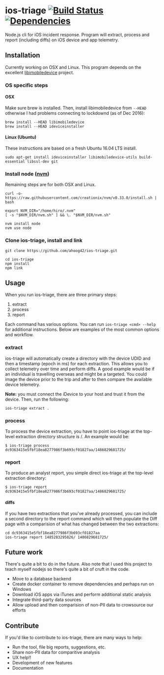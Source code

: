 # ios-triage [![Build Status](https://travis-ci.org/ahoog42/ios-triage.svg?branch=master)](https://travis-ci.org/ahoog42/ios-triage) [![Dependencies](https://img.shields.io/david/ahoog42/ios-triage.svg?style=flat-square)](https://david-dm.org/ahoog42/ios-triage)
Node.js cli for iOS incident response. Program will extract, process and report (including diffs) on iOS device and app telemetry.

## Installation
Currently working on OSX and Linux. This program depends on the excellent [libimobiledevice](http://www.libimobiledevice.org/) project.

### OS specific steps

#### OSX
Make sure brew is installed. Then, install libimobiledevice from `--HEAD` otherwise I had problems connecting to lockdownd (as of Dec 2016):

```
brew install --HEAD libimobiledevice
brew install --HEAD ideviceinstaller
```

#### Linux (Ubuntu)
These instructions are based on a fresh Ubuntu 16.04 LTS install.

```
sudo apt-get install ideviceinstaller libimobiledevice-utils build-essential libssl-dev git
```

### Install node ([nvm](https://github.com/creationix/nvm))
Remaining steps are for both OSX and Linux.

```
curl -o- https://raw.githubusercontent.com/creationix/nvm/v0.33.0/install.sh | bash

export NVM_DIR="/home/hiro/.nvm"
[ -s "$NVM_DIR/nvm.sh" ] && \. "$NVM_DIR/nvm.sh"

nvm install node
nvm use node
```

### Clone ios-triage, install and link

```
git clone https://github.com/ahoog42/ios-triage.git

cd ios-triage
npm install
npm link
```

## Usage
When you run ios-triage, there are three primary steps:

1. extract
1. process
1. report

Each command has various options. You can run `ios-triage <cmd> --help` for additional instructions. Below are examples of the most common options and workflow.

### extract
ios-triage will automatically create a directory with the device UDID and then a timestamp (epoch in ms) for each extraction. This allows you to collect telemetry over time and perform diffs. A good example would be if an individual is travelling overseas and might be a targeted. You could image the device prior to the trip and after to then compare the available device telemetry.

**Note:** you must connect the iDevice to your host and trust it from the device. Then, run the following:

`ios-triage extract .`

### process
To process the device extraction, you have to point ios-triage at the top-level extraction directory structure is <udid>/<epoch>. An example would be:

`$ ios-triage process dc9363415e5fbf18ea8277986f3b693cf01827aa/1486829681725/`

### report
To produce an analyst report, you simple direct ios-triage at the top-level extraction directory:

`$ ios-triage report dc9363415e5fbf18ea8277986f3b693cf01827aa/1486829681725/`

#### diffs
If you have two extractions that you've already processed, you can include a second directory to the report command which will then populate the Diff page with a comparision of what has changed between the two extractions:

```
cd dc9363415e5fbf18ea8277986f3b693cf01827aa
ios-triage report 1485283295826/ 1486829681725/ 
```

## Future work
There's quite a bit to do in the future. Also note that I used this project to teach myself nodejs so there's quite a bit of cruft in the code. 

* Move to a database backend
* Create docker container to remove dependencies and perhaps run on Windows
* Download iOS apps via iTunes and perform additional static analysis
* Integrate third-party data sources
* Allow upload and then comparision of non-PII data to crowsource our efforts

## Contribute
If you'd like to contribute to ios-triage, there are many ways to help:

* Run the tool, file big reports, suggestions, etc.
* Share non-PII data for comparitive analysis
* UX help!!
* Development of new features
* Documentation
